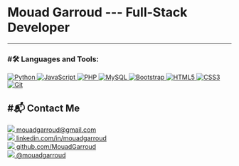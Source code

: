 # Mouad Garroud --- Full-Stack Developer 
  
---

<h3 align="left">#🛠️ Languages and Tools:</h3>
<p align="left">
  <a href="https://www.python.org" target="_blank" rel="noreferrer">
    <img src="https://img.icons8.com/color/48/000000/python.png" alt="Python"/>
  </a>
  <a href="https://developer.mozilla.org/en-US/docs/Web/JavaScript" target="_blank" rel="noreferrer">
    <img src="https://img.icons8.com/color/48/000000/javascript.png" alt="JavaScript"/>
  </a>
  <a href="https://www.php.net" target="_blank" rel="noreferrer">
    <img src="https://img.icons8.com/officel/48/000000/php-logo.png" alt="PHP"/>
  </a>
  <a href="https://www.mysql.com/" target="_blank" rel="noreferrer">
    <img src="https://img.icons8.com/color/48/000000/mysql-logo.png" alt="MySQL"/>
  </a>
  <a href="https://getbootstrap.com/" target="_blank" rel="noreferrer">
    <img src="https://img.icons8.com/color/48/000000/bootstrap.png" alt="Bootstrap"/>
  </a>
  <a href="https://www.w3.org/html/" target="_blank" rel="noreferrer">
    <img src="https://img.icons8.com/color/48/000000/html-5--v1.png" alt="HTML5"/>
  </a>
  <a href="https://www.w3schools.com/css/" target="_blank" rel="noreferrer">
    <img src="https://img.icons8.com/color/48/000000/css3.png" alt="CSS3"/>
  </a>
  <a href="https://git-scm.com/" target="_blank" rel="noreferrer">
    <img src="https://img.icons8.com/color/48/000000/git.png" alt="Git"/>
  </a>
</p>

<h2>#📬 Contact Me</h2>
<p>
  <a href="mailto:mouadgarroud@gmail.com">
    <img src="https://img.icons8.com/fluency/28/gmail-new.png"/> mouadgarroud@gmail.com
  </a>
  <br/>
  <a href="https://www.linkedin.com/in/mouadgarroud" target="_blank">
    <img src="https://img.icons8.com/color/28/linkedin.png"/> linkedin.com/in/mouadgarroud
  </a>
  <br/>
  <a href="https://github.com/MouadGarroud" target="_blank">
    <img src="https://img.icons8.com/material-rounded/28/000000/github.png"/> github.com/MouadGarroud
  </a>
  <br/>
  <a href="https://instagram.com/mouadgarroud" target="_blank">
    <img src="https://img.icons8.com/fluency/28/instagram-new.png"/> @mouadgarroud
  </a>
</p>

